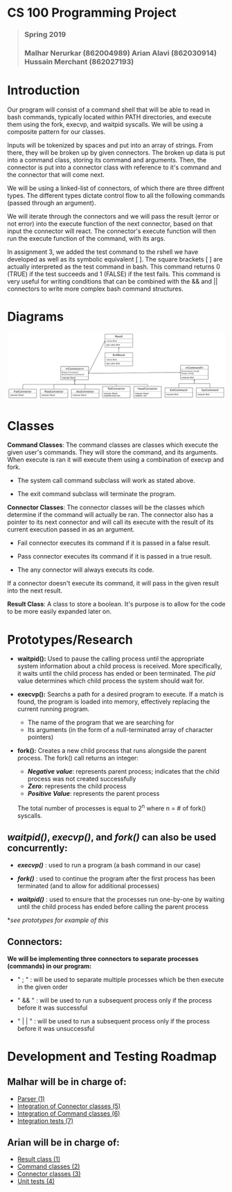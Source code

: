 # CS 100 Programming Project
> ### Spring 2019
> ### Malhar Nerurkar (862004989) Arian Alavi (862030914) Hussain Merchant (862027193)

# Introduction
Our program will consist of a command shell that
will be able to read in bash commands, typically located within PATH directories, and execute them using the fork, execvp, and waitpid syscalls. We will be using a composite pattern for our classes.

Inputs will be tokenized by spaces and put into an array of strings. From there, they will be broken up by given connectors. The broken up data is put into a command class, storing its command and arguments. Then, the connector is put into a connector class with reference to it's command and the connector that will come next.

We will be using a linked-list of connectors, of which there are three diffrent types. The different types dictate control flow to all the following commands (passed through an argument).

We will iterate through the connectors and we will pass the result (error or not error) into the execute function of the next connector, based on that input the connector will react. The connector's execute function will then run the execute function of the command, with its args.

In assignment 3, we added the test command to the rshell we have developed as well as its symbolic equivalent [ ]. The square brackets [ ] are actually interpreted as the test command in bash. This command returns 0 (TRUE) if the test succeeds and 1 (FALSE) if the test fails. This command is very useful for writing conditions that can be combined with the && and || connectors to write more complex bash command structures.

# Diagrams
![UML](images/CS100-Assignment_2-UML.jpg)
# Classes

**Command Classes**:
The command classes are classes which execute the given user's commands. They will store the command, and its arguments. When execute is ran it will execute them using a combination of execvp and fork. 

* The system call command subclass will work as stated above.

* The exit command subclass will terminate the program.

**Connector Classes**:
The connector classes will be the classes which determine if the command will actually be ran. The connector also has a pointer to its next connector and will call its execute with the result of its current execution passed in as an argument. 

* Fail connector executes its command if it is passed in a false result.

* Pass connector executes its command if it is passed in a true result.

* The any connector will always executs its code.

If a connector doesn't execute its command, it will pass in the given result into the next result.

**Result Class**:
    A class to store a boolean. It's purpose is to allow for the code to be more easily expanded later on.



# Prototypes/Research
* **waitpid():** Used to pause the calling process until the appropriate system information about a child process is received. More specifically, it waits until the child process has ended or been terminated. The *pid* value determines which child process the system should wait for.

* **execvp():** Searchs a path for a desired program to execute. If a match is found, the program is loaded into memory, effectively replacing the current running program.
    * The name of the program that we are searching for
    * Its arguments (in the form of a null-terminated array of character pointers)
* **fork():** Creates a new child process that runs alongside the parent process. The fork() call returns an integer: 
    * ***Negative value***: represents parent process; indicates that the child process was not created successfully
    * ***Zero***: represents the child process
    * ***Positive Value***: represents the parent process

    The total number of processes is equal to 2<sup>n</sup> where n = # of fork() syscalls.

## ***waitpid()*, *execvp()*, and *fork()* can also be used concurrently:**
* ***execvp()*** : used to run a program (a bash command in our case)

* ***fork()*** : used to continue the program after the first process has been terminated (and to allow for additional processes)
* ***waitpid()*** :  used to ensure that the processes run one-by-one by waiting until the child process has ended before calling the parent process 

**see prototypes for example of this*

## **Connectors:**
**We will be implementing three connectors to separate processes (commands) in our program:**
*  " ; " : will be used to separate multiple processes which be then execute in the given order

* " && " : will be used to run a subsequent process only if the process before it was successful

* " | | " : will be used to run a subsequent process only if the process before it was unsuccessful 


# Development and Testing Roadmap
## Malhar will be in charge of:
* [Parser (1)](https://github.com/cs100/spring-2019-assignment-echo-ping-ping-ping/issues/1)
* [Integration of Connector classes (5)](https://github.com/cs100/spring-2019-assignment-echo-ping-ping-ping/issues/2)
* [Integration of Command classes (6)](https://github.com/cs100/spring-2019-assignment-echo-ping-ping-ping/issues/3)
* [Integration tests (7)](https://github.com/cs100/spring-2019-assignment-echo-ping-ping-ping/issues/4)

## Arian will be in charge of: 
* [Result class (1)](https://github.com/cs100/spring-2019-assignment-echo-ping-ping-ping/issues/5)
* [Command classes (2)](https://github.com/cs100/spring-2019-assignment-echo-ping-ping-ping/issues/6)
* [Connector classes (3)](https://github.com/cs100/spring-2019-assignment-echo-ping-ping-ping/issues/7)
* [Unit tests (4)](https://github.com/cs100/spring-2019-assignment-echo-ping-ping-ping/issues/8)


